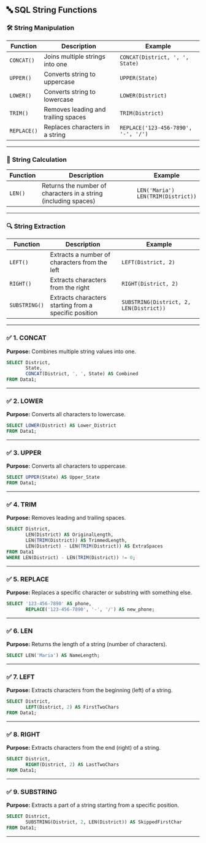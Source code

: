 
## 🔤 SQL String Functions

### 🛠️ **String Manipulation**

| Function    | Description                         | Example                             |
| ----------- | ----------------------------------- | ----------------------------------- |
| `CONCAT()`  | Joins multiple strings into one     | `CONCAT(District, ', ', State)`     |
| `UPPER()`   | Converts string to uppercase        | `UPPER(State)`                      |
| `LOWER()`   | Converts string to lowercase        | `LOWER(District)`                   |
| `TRIM()`    | Removes leading and trailing spaces | `TRIM(District)`                    |
| `REPLACE()` | Replaces characters in a string     | `REPLACE('123-456-7890', '-', '/')` |

---

### 📏 **String Calculation**

| Function | Description                                                     | Example                                 |
| -------- | --------------------------------------------------------------- | --------------------------------------- |
| `LEN()`  | Returns the number of characters in a string (including spaces) | `LEN('Maria')`<br>`LEN(TRIM(District))` |

---

### 🔍 **String Extraction**

| Function      | Description                                           | Example                                 |
| ------------- | ----------------------------------------------------- | --------------------------------------- |
| `LEFT()`      | Extracts a number of characters from the left         | `LEFT(District, 2)`                     |
| `RIGHT()`     | Extracts characters from the right                    | `RIGHT(District, 2)`                    |
| `SUBSTRING()` | Extracts characters starting from a specific position | `SUBSTRING(District, 2, LEN(District))` |

---

### ✅ **1. CONCAT**

**Purpose:** Combines multiple string values into one.

```sql
SELECT District,
       State,
       CONCAT(District, ', ', State) AS Combined
FROM Data1;
```

---

### ✅ **2. LOWER**

**Purpose:** Converts all characters to lowercase.

```sql
SELECT LOWER(District) AS Lower_District
FROM Data1;
```

---

### ✅ **3. UPPER**

**Purpose:** Converts all characters to uppercase.

```sql
SELECT UPPER(State) AS Upper_State
FROM Data1;
```

---

### ✅ **4. TRIM**

**Purpose:** Removes leading and trailing spaces.

```sql
SELECT District,
       LEN(District) AS OriginalLength,
       LEN(TRIM(District)) AS TrimmedLength,
       LEN(District) - LEN(TRIM(District)) AS ExtraSpaces
FROM Data1
WHERE LEN(District) - LEN(TRIM(District)) != 0;
```

---

### ✅ **5. REPLACE**

**Purpose:** Replaces a specific character or substring with something else.

```sql
SELECT '123-456-7890' AS phone,
       REPLACE('123-456-7890', '-', '/') AS new_phone;
```

---

### ✅ **6. LEN**

**Purpose:** Returns the length of a string (number of characters).

```sql
SELECT LEN('Maria') AS NameLength;
```

---

### ✅ **7. LEFT**

**Purpose:** Extracts characters from the beginning (left) of a string.

```sql
SELECT District,
       LEFT(District, 2) AS FirstTwoChars
FROM Data1;
```

---

### ✅ **8. RIGHT**

**Purpose:** Extracts characters from the end (right) of a string.

```sql
SELECT District,
       RIGHT(District, 2) AS LastTwoChars
FROM Data1;
```

---

### ✅ **9. SUBSTRING**

**Purpose:** Extracts a part of a string starting from a specific position.

```sql
SELECT District,
       SUBSTRING(District, 2, LEN(District)) AS SkippedFirstChar
FROM Data1;
```

---
